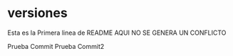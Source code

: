 # versiones
Esta es la Primera linea de README
AQUI NO SE GENERA UN CONFLICTO

Prueba Commit
Prueba Commit2